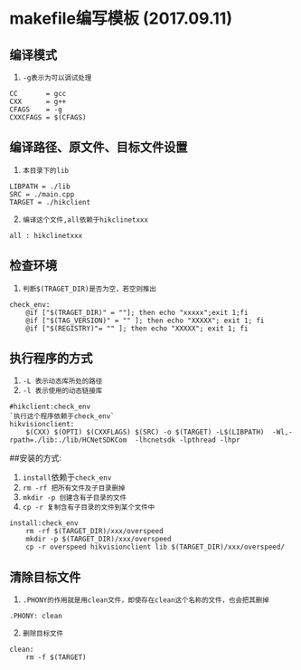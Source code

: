 # makefile编写模板 (2017.09.11)
## 编译模式
1. `-g表示为可以调试处理`
```
CC       = gcc
CXX      = g++
CFAGS    = -g  
CXXCFAGS = $(CFAGS)
```
## 编译路径、原文件、目标文件设置
1. `本目录下的lib`
```
LIBPATH = ./lib 
SRC = ./main.cpp
TARGET = ./hikclient
```
2.  `编译这个文件,all依赖于hikclinetxxx`
```
all : hikclinetxxx 
```
## 检查环境
1.  `判断$(TRAGET_DIR)是否为空，若空则推出`
```
check_env:
    @if ["$(TRAGET_DIR)" = ""]; then echo "xxxxx";exit 1;fi
    @if ["$(TAG_VERSION)" = "" ]; then echo "XXXXX"; exit 1; fi
    @if ["$(REGISTRY)"= "" ]; then echo "XXXXX"; exit 1; fi
```
## 执行程序的方式
1. `-L 表示动态库所处的路径`
2. `-l 表示使用的动态链接库`
```
#hikclient:check_env
`执行这个程序依赖于check_env`
hikvisionclient:
	$(CXX) $(OPTI) $(CXXFLAGS) $(SRC) -o $(TARGET) -L$(LIBPATH)  -Wl,-rpath=./lib:./lib/HCNetSDKCom  -lhcnetsdk -lpthread -lhpr
```
##安装的方式:
1. `install`依赖于`check_env`
2. `rm -rf 把所有文件及子目录删掉`
3. `mkdir -p 创建含有子目录的文件`
4. `cp -r 复制含有子目录的文件到某个文件中`
```
install:check_env
	rm -rf $(TARGET_DIR)/xxx/overspeed
	mkdir -p $(TARGET_DIR)/xxx/overspeed
	cp -r overspeed hikvisionclient lib $(TARGET_DIR)/xxx/overspeed/
```
## 清除目标文件
1. `.PHONY的作用就是用clean文件，即使存在clean这个名称的文件，也会把其删掉`
```
.PHONY: clean
```
2. `删除目标文件`
```
clean:
	rm -f $(TARGET)
```
